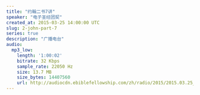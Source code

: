 ```yaml
---
title: "约翰二书7讲"
speaker: "电子圣经团契"
created_at: 2015-03-25 14:00:00 UTC
slug: 2-john-part-7
series: true
description: "广播电台"
audio:
  mp3_low:
    length: '1:00:02'
    bitrate: 32 Kbps
    sample_rate: 22050 Hz
    size: 13.7 MB
    size_bytes: 14407560
    url: http://audiocdn.ebiblefellowship.com/zh/radio/2015/2015.03.25_EBF_-_2_John_Part_7.mp3
---
```

